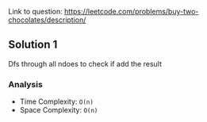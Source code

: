 Link to question: https://leetcode.com/problems/buy-two-chocolates/description/

## Solution 1

Dfs through all ndoes to check if add the result

### Analysis

- Time Complexity: `O(n)`
- Space Complexity: `O(n)`
